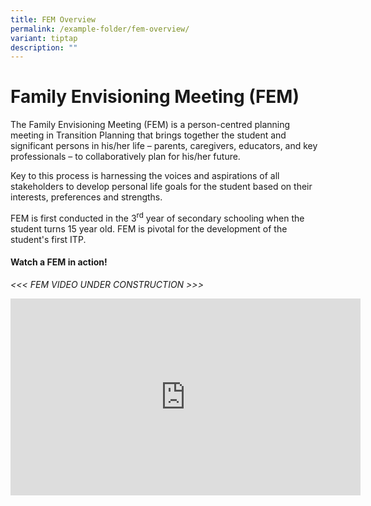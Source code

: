 ```yaml
---
title: FEM Overview
permalink: /example-folder/fem-overview/
variant: tiptap
description: ""
---
```

<h1>Family Envisioning Meeting (FEM)</h1>
<p>The Family Envisioning Meeting (FEM) is a person-centred planning meeting
in Transition Planning that brings together the student and significant
persons in his/her life – parents, caregivers, educators, and key professionals
– to collaboratively plan for his/her future.</p>
<p>Key to this process is harnessing the voices and aspirations of all stakeholders
to develop personal life goals for the student based on their interests,
preferences and strengths.</p>
<p>FEM is first conducted in the 3<sup>rd</sup> year of secondary schooling
when the student turns 15 year old. FEM is pivotal for the development
of the student's first ITP.</p>
<p></p>
<h4><strong>Watch a FEM in action!</strong></h4>
<p><em>&lt;&lt;&lt; FEM VIDEO UNDER CONSTRUCTION &gt;&gt;&gt;</em>
</p>
<p></p>
<div class="iframe-wrapper">
<iframe height="315" width="560" allowfullscreen="true" frameborder="0" src="https://www.youtube.com/embed/bitGNuvZkWA?si=XVYBzDAzPGOE_tW-"></iframe>
</div>
<p></p>
<p></p>
<p></p>
<p></p>
<p></p>